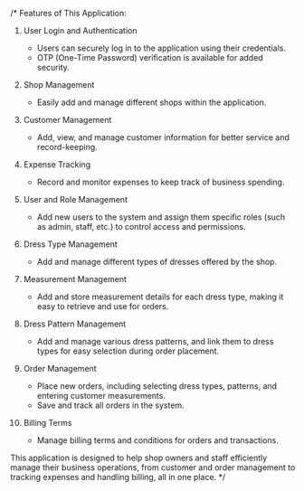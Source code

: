 /*
Features of This Application:

1. User Login and Authentication
   - Users can securely log in to the application using their credentials.
   - OTP (One-Time Password) verification is available for added security.

2. Shop Management
   - Easily add and manage different shops within the application.

3. Customer Management
   - Add, view, and manage customer information for better service and record-keeping.

4. Expense Tracking
   - Record and monitor expenses to keep track of business spending.

5. User and Role Management
   - Add new users to the system and assign them specific roles (such as admin, staff, etc.) to control access and permissions.

6. Dress Type Management
   - Add and manage different types of dresses offered by the shop.

7. Measurement Management
   - Add and store measurement details for each dress type, making it easy to retrieve and use for orders.

8. Dress Pattern Management
   - Add and manage various dress patterns, and link them to dress types for easy selection during order placement.

9. Order Management
   - Place new orders, including selecting dress types, patterns, and entering customer measurements.
   - Save and track all orders in the system.

10. Billing Terms
    - Manage billing terms and conditions for orders and transactions.

This application is designed to help shop owners and staff efficiently manage their business operations, from customer and order management to tracking expenses and handling billing, all in one place.
*/

